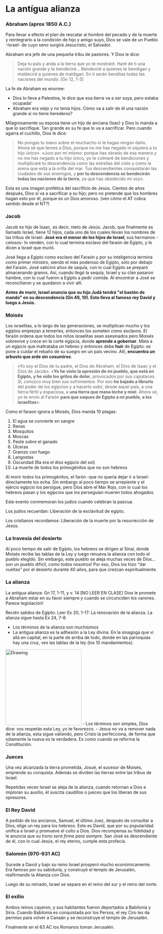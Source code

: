 # La antígua alianza

### Abraham (aprox 1850 A.C.)
Para llevar a efecto el plan de rescatar al hombre del pecado y de la muerte y reintegrarlo a la condición de hijo y amigo suyo, Dios se vale de un Pueblo -Israel- de cuyo seno surgirá Jesucristo, el Salvador.

Abraham era jefe de una pequeña tribu de pastores. Y Dios le dice:

 > Deja tu país y anda a la tierra que yo te mostraré. Haré de ti una nación grande y te bendeciré... Bendeciré a quienes te bendigan y maldeciré a quienes de maldigan. En ti serán benditas todas las naciones del mundo. [Gn 12, 1-3]

La fe de Abraham es enorme:
 - Dios lo lleva a Palestina, le dice que esa tierra va a ser suya, pero estaba ocupada!
 - Abraham era viejo y no tenía hijos. Cómo va a salir de él una nación grande si no tiene herederos?

Milagrosamente su esposa tiene un hijo de anciana (Isac) y Dios lo manda a que lo sacrifique. Tan grande es su fe que lo va a sacrificar. Pero cuando agarra el cuchillo, Dios le dice:

 > No pongas tu mano sobre el muchacho ni le hagas ningún daño. Ahora sé que temes a Dios, porque no me has negado ni siquiera a tu hijo único».
 > «Juro por mí mismo: porque has obrado de esa manera y no me has negado a tu hijo único, yo te colmaré de bendiciones y multiplicaré tu descendencia como las estrellas del cielo y como la arena que está a la orilla del mar. Tus descendientes conquistarán las ciudades de sus enemigos, y **por tu descendencia se bendecirán todas las naciones de la tierra**, ya que has obedecido mi voz». 

Esta es una imagen profética del sacrifício de Jesús. Cientos de años después, Dios sí va a sacrificar a su hijo; pero no pretende que los hombres hagan esto por él, porque es un Dios amoroso. (ven cómo el AT cobra sentido desde el NT?)

### Jacob

Jacob es hijo de Isaac, es decir, nieto de Jesús. Jacob, que finalmente es llamado Israel, tiene 12 hijos, cada uno de los cuales llevan los nombres de las tribus de Israel. **José era el menor de los hijos de Israel**; sus hermanos -celosos- lo venden, con lo cual termina esclavo del faraón de Egipto, y le dicen a Israel que murió.

José llega a Egipto como esclavo del Faraón y por su inteligencia termina como primer ministro, siendo el más poderoso de  Egipto, sólo por debajo del Faraón. José vaticinó años de saquía, con lo cual Egipto se preparó almacenando granos. Así, cuando llegó la sequía, Israel y su clan pasaron hambre, con lo cual fueron a Egipto a pedir comida. Al encontrar a José se reconciliaron y se quedaron a vivir allí.

**Antes de morir, Israel anuncia que su hijo Judá tendrá "el bastón de mando" en su descendencia (Gn 49, 10). Esto lleva al famoso rey David y luego a Jesús.**

### Moisés

Los israelitas, a lo largo de las generaciones, se multiplican mucho y los egiptos empiezan a temerles, entonces los someten como esclavos. El faraón ordena que todos los niños israelitas sean asesinados pero Moisés sobrevive y crece en la corte egipcia, donde **aprende a gobernar**. Mata a un egipcio que maltrataba un hebreo y entonces debe **huir** de Egipto: se pone a cuidar el rebaño de su suegro en un país vecino. Allí, **encuentra un arbusto que arde sin cosumirse**. 



 >«Yo soy el Dios de tu padre, el Dios de Abraham, el Dios de Isaac y el Dios de Jacob».
 >«**Yo he visto la opresión de mi pueblo, que está en Egipto, y he oído los gritos de dolor**, provocados por sus capataces. Sí, conozco muy bien sus sufrimientos. Por eso **he bajado a librarlo** del poder de los egipcios y a hacerlo subir, desde aquel país, a una tierra fértil y espaciosa, a **una tierra que mana leche y miel**.
 >Ahora ve, yo te envío al Faraón **para que saques de Egipto a mi pueblo, a los israelitas**».

Como el faraon ignora a Moisés, Dios manda 10 plagas:

 1. El agua se convierte en sangre
 2. Ranas
 3. Mosquitos
 4. Moscas
 5. Peste sobre el ganado
 6. Úlceras
 7. Granizo con fuego
 8. Langostas
 9. Oscuridad (Ra era el dios egipcio del sol)
 10. La muerte de todos los primogénitos que no son hebreos

Al morir todos los primogénitos, el farón -que no quería dejar ir a Israel- directamente los echa. Sin embargo al poco tiempo se arrepiente y el ejércio egípcio los persigue, pero Dios abre el Mar Rojo, con lo cual los hebreos pasan y los egípcios que los perseguían mueren todos ahogados.

Este evento conmemoran los judíos cuando celebran la pascua.

Los judíos recuerdan: Liberación de la esclavitud de egipto.

Los cristianos recordamos: Liberación de la muerte por la resurrección de Jesús.

### La travesía del desierto

Al poco  tiempo de salir de Egipto, los hebreos se dirigen al Sinaí, donde Moisés recibe las tablas de la Ley y luego renueva la alianza con todo el pueblo elegido. Sin embargo, este pueblo se aleja muchas veces de Dios... son un pueblo difícil, como todos nosotros! Por eso, Dios los hizo "dar vueltas" por el desierto durante 40 años, para que crezcan espiritualmente.  

### La alianza
La antígua alianza: Gn 17, 1-11, y v. 14 [NO LEER EN CLASE] Dios le promete a Abrahám estar en su favor siempre y cuando se circunciden los varones. Parece legislación!

Recién salidos de Egipto:
Leer Ex 20, 1-17: La renovación de la alianza. La alianza sigue hasta Ex 24, 7-8.
- Los términos de la alianza son muchisimos
- La antigua alianza es la adhesión a la Ley divina. En la sinagoga que vi allá en capital, en la parte de arriba de todo, donde en las parroquias hay una cruz, ves las tablas de la ley (los 10 mandamientos).  
<img src="https://upload.wikimedia.org/wikipedia/commons/a/a2/Buenos_Aires_-_Sinagoga_Central_-_200712.jpg" alt="Drawing" width=250px/>
- Los términos son simples, Dios dice: vos respetás esta Ley, yo te favorezco.
- Jesus no va a remover nada de la alianza, esta sigue valiendo, pero Cristo la perfecciona, de forma que sólamente la nueva es la verdadera. Es como cuando se reforma la Constitución.

### Jueces
Una vez alcanzada la tierra prometida, Josué, el sucesor de Moisés, emprende su conquista. Además se dividen las tierras entre las tribus de Israel. 

Repetidas veces Israel se aleja de la alianza, cuando retornan a Dios e imploran su auxílio, él suscita caudillos o jueces que los liberan de sus opresores.

### El Rey David
A pedido de los ancianos, Samuel, el último Juez, después de consultar a Dios, elige un rey para los hebreos. Este es David, que por su popularidad unifica a Israel y promueve el culto a Dios. Dios recompensa su fidelidad y le anuncia que su _trono será firme para siempre_. San José es descendiente de él, con lo cual Jesús, el rey eterno, cumple esta profecía.

### Salomón (970-931 AC)

Sucede a David y bajo su reino Israel prosperó mucho económicamente. Era famoso por su sabiduría, y construyó el templo de Jerusalén, reafirmando la Alianza con Dios.

Luego de su reinado, Israel se separa en el reino del sur y el reino del norte.

### El exílio

Ambos reinos cayeron, y sus habitantes fueron deportados a Babilonia y Siria. Cuando Babilonia es conquistada por los Persos, el rey Ciro les da permiso para volver a Canaán y se reconstruye el templo de Jerusalén.

Finalmente en el 63 AC los Romanos toman Jerusalén.
